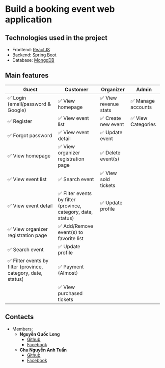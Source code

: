 # Build a booking event web application
## Technologies used in the project
 - Frontend: [ReactJS](https://reactjs.org)
 - Backend: [Spring Boot](https://spring.io/projects/spring-boot/)
 - Database: [MongoDB](https://www.mongodb.com) 
## Main features
| Guest                                                        | Customer                                                     | Organizer                         | Admin             |
|--------------------------------------------------------------|--------------------------------------------------------------|-----------------------------------|-------------------|
| ✅ Login  (email/password & Google)                           | ✅ View homepage                                              | ✅ View revenue stats              | ✅ Manage accounts |
| ✅ Register                                                   | ✅ View event list                                            | ✅ Create new event                |            ✅ View Categories 
| ✅ Forgot password                                            | ✅ View event detail                                          | ✅ Update event                    |                   |
| ✅ View homepage                                              | ✅ View organizer registration page                           | ✅ Delete event(s)                 |                   |
| ✅ View event list                                            | ✅ Search event                                               | ✅ View sold tickets               |                   |
| ✅ View event detail                                          | ✅ Filter events by filter (province, category, date, status) | ✅ Update profile                  |                   |
| ✅ View organizer registration page                           | ✅ Add/Remove event(s) to favorite list                       |  |                   |
| ✅ Search event                                               | ✅ Update profile                                             |                                   |                   |
| ✅ Filter events by filter (province, category, date, status) | ✅ Payment (Almost)                                                    |                                   |                   |
|                                                              | ✅ View purchased tickets                                     |                                   |                   |
## Contacts
 - Members:
   - **Nguyễn Quốc Long**
     - [Github](https://github.com/longquoc47krb)
     - [Facebook](https://www.facebook.com/long.quoc.0702)
   - **Chu Nguyễn Anh Tuấn**
     - [Github](https://github.com/Sahb9)
     - [Facebook](https://www.facebook.com/xanh.ti.1)

